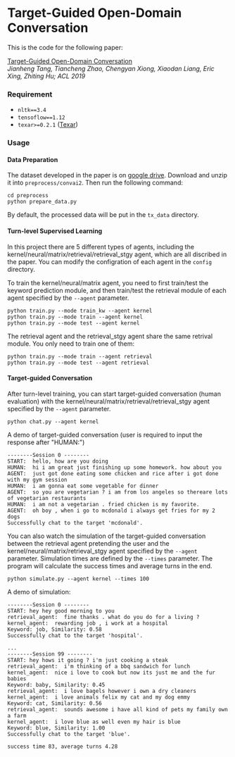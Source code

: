 # Target-Guided Open-Domain Conversation

This is the code for the following paper:

[Target-Guided Open-Domain Conversation](.)  
*Jianheng Tang, Tiancheng Zhao, Chengyan Xiong, Xiaodan Liang, Eric Xing, Zhiting Hu; ACL 2019*

### Requirement

- `nltk==3.4`  
- `tensoflow==1.12`   
- `texar>=0.2.1` ([Texar](https://github.com/asyml/texar))

### Usage

#### Data Preparation
The dataset developed in the paper is on [google drive](https://drive.google.com/file/d/1oTjOQjm7iiUitOPLCmlkXOCbEPoSWDPX/view?usp=sharing). Download 
and unzip it into `preprocess/convai2`. Then run the following command:
```shell
cd preprocess
python prepare_data.py
```
By default, the processed data will be put in the `tx_data` directory.

#### Turn-level Supervised Learning
In this project there are 5 different types of agents, including the kernel/neural/matrix/retrieval/retrieval_stgy agent,
 which are all discribed in the paper. You can modify the configration of each agent in the `config` directory.

To train the kernel/neural/matrix agent, you need to first train/test the keyword prediction module, 
and then train/test the retrieval module of each agent specified by the `--agent` parameter.

```shell
python train.py --mode train_kw --agent kernel
python train.py --mode train --agent kernel
python train.py --mode test --agent kernel
```

The retrieval agent and the retrieval_stgy agent share the same retrival module. You only need to train one of them:

```shell
python train.py --mode train --agent retrieval
python train.py --mode test --agent retrieval
```

#### Target-guided Conversation

After turn-level training, you can start target-guided conversation (human evaluation) with 
the kernel/neural/matrix/retrieval/retrieval_stgy  agent specified by the `--agent` parameter.

```shell
python chat.py --agent kernel
```
A demo of target-guided conversation (user is required to input the response after "HUMAN:")

```
--------Session 0 --------
START:  hello, how are you doing
HUMAN:  hi i am great just finishing up some homework. how about you
AGENT:  just got done eating some chicken and rice after i got done with my gym session
HUMAN:  i am gonna eat some vegetable for dinner
AGENT:  so you are vegetarian ? i am from los angeles so thereare lots of vegetarian restaurants
HUMAN:  i am not a vegetarian . fried chicken is my favorite.
AGENT:  oh boy , when i go to mcdonald i always get fries for my 2 dogs
Successfully chat to the target 'mcdonald'.
```

You can also watch the simulation of the target-guided conversation 
between the retrieval agent pretending the user and the kernel/neural/matrix/retrieval_stgy agent specified by the `--agent` parameter. Simulation times are defined by the `--times` parameter. The program will calculate the success times and average turns in the end.

```shell
python simulate.py --agent kernel --times 100
```

A demo of simulation:
```
--------Session 0 --------
START: hey hey good morning to you
retrieval_agent:  fine thanks . what do you do for a living ?
kernel_agent:  rewarding job , i work at a hospital
Keyword: job, Similarity: 0.58
Successfully chat to the target 'hospital'.

...
--------Session 99 --------
START: hey hows it going ? i'm just cooking a steak
retrieval_agent:  i'm thinking of a bbq sandwich for lunch
kernel_agent:  nice i love to cook but now its just me and the fur babies
Keyword: baby, Similarity: 0.45
retrieval_agent:  i love bagels however i own a dry cleaners
kernel_agent:  i love animals felix my cat and my dog emmy
Keyword: cat, Similarity: 0.56
retrieval_agent:  sounds awesome i have all kind of pets my family own a farm
kernel_agent:  i love blue as well even my hair is blue
Keyword: blue, Similarity: 1.00
Successfully chat to the target 'blue'.

success time 83, average turns 4.28
```
